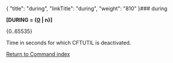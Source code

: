 {
    "title": "during",
    "linkTitle": "during",
    "weight": "810"
}### <span id="during"></span>during

**\[DURING = {<u>0</u> | n}\]**

{0..65535}

Time in seconds for which CFTUTIL is deactivated.

[Return to Command index](../)
